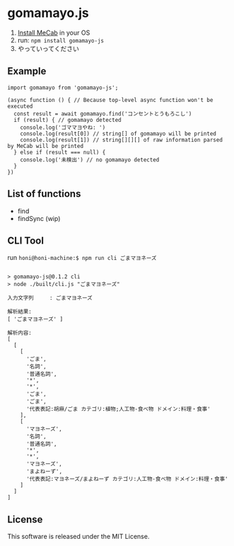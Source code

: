 # go**mama**yo.js
1. [Install MeCab](https://taku910.github.io/mecab/) in your OS
1. run: `npm install gomamayo-js`
1. やっていってください
## Example
```
import gomamayo from 'gomamayo-js';

(async function () { // Because top-level async function won't be executed
  const result = await gomamayo.find('コンセントとうもろこし')
  if (result) { // gomamayo detected
    console.log('ゴママヨやね: ')
    console.log(result[0]) // string[] of gomamayo will be printed
    console.log(result[1]) // string[][][] of raw information parsed by MeCab will be printed
  } else if (result === null) {
    console.log('未検出') // no gomamayo detected
  }
})
```
## List o**f f**unctions
* find
* findSync (wip)
## CLI Tool
run `honi@honi-machine:$ npm run cli ごまマヨネーズ`
```

> gomamayo-js@0.1.2 cli
> node ./built/cli.js "ごまマヨネーズ"

入力文字列　　　: ごまマヨネーズ

解析結果:
[ 'ごまマヨネーズ' ]

解析内容:
[
  [
    [
      'ごま',
      '名詞',
      '普通名詞',
      '*',
      '*',
      'ごま',
      'ごま',
      '代表表記:胡麻/ごま カテゴリ:植物;人工物-食べ物 ドメイン:料理・食事'
    ],
    [
      'マヨネーズ',
      '名詞',
      '普通名詞',
      '*',
      '*',
      'マヨネーズ',
      'まよねーず',
      '代表表記:マヨネーズ/まよねーず カテゴリ:人工物-食べ物 ドメイン:料理・食事'
    ]
  ]
]
```
## License
This software is released under the MIT License.
